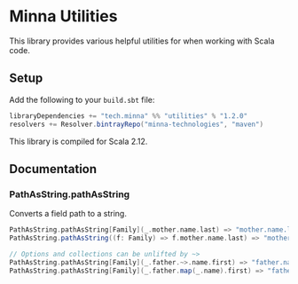 # Minna Utilities

This library provides various helpful utilities for when working with Scala code.

## Setup

Add the following to your `build.sbt` file:
```scala
libraryDependencies += "tech.minna" %% "utilities" % "1.2.0"
resolvers += Resolver.bintrayRepo("minna-technologies", "maven")
```

This library is compiled for Scala 2.12.

## Documentation

### PathAsString.pathAsString

Converts a field path to a string.

```scala
PathAsString.pathAsString[Family](_.mother.name.last) => "mother.name.last"
PathAsString.pathAsString((f: Family) => f.mother.name.last) => "mother.name.last"

// Options and collections can be unlifted by ~>
PathAsString.pathAsString[Family](_.father.~>.name.first) => "father.name.first"
PathAsString.pathAsString[Family](_.father.map(_.name).first) => "father.name.first"
```
